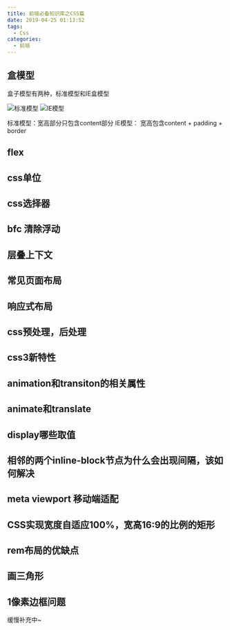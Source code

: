 ```yaml
---
title: 前端必备知识库之CSS篇
date: 2019-04-25 01:13:52
tags:
  - Css
categories:
  - 前端
---
```


## 盒模型

盒子模型有两种，标准模型和IE盒模型

![标准模型](/images/标准模型.png)
![IE模型](/images/IE模型.png)

标准模型：宽高部分只包含content部分
IE模型： 宽高包含content + padding + border

## flex
## css单位
## css选择器
## bfc 清除浮动
## 层叠上下文
## 常见页面布局
## 响应式布局
## css预处理，后处理
## css3新特性
## animation和transiton的相关属性
## animate和translate
## display哪些取值
## 相邻的两个inline-block节点为什么会出现间隔，该如何解决
## meta viewport 移动端适配
## CSS实现宽度自适应100%，宽高16:9的比例的矩形
## rem布局的优缺点
## 画三角形
## 1像素边框问题

缓慢补充中~
